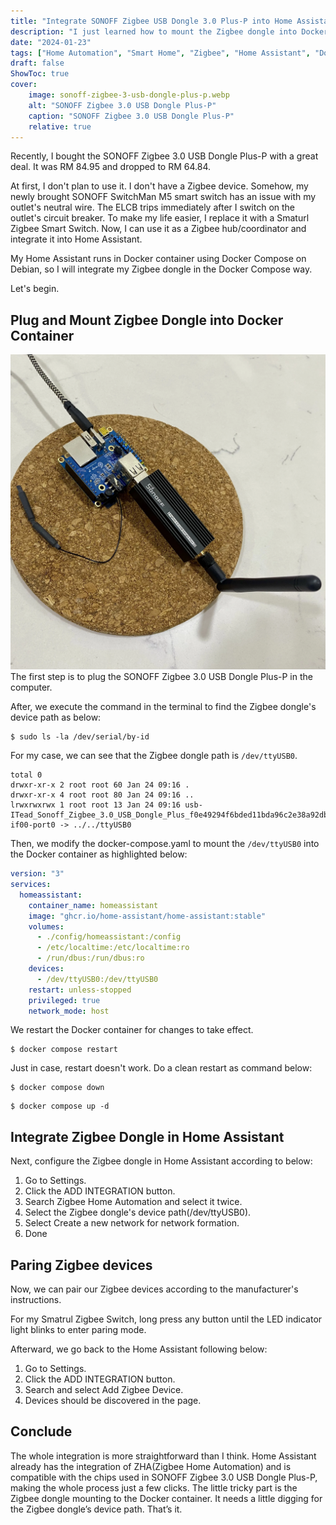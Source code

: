 ```yaml
---
title: "Integrate SONOFF Zigbee USB Dongle 3.0 Plus-P into Home Assistant."
description: "I just learned how to mount the Zigbee dongle into Docker container and integrate it into Home Assistant."
date: "2024-01-23"
tags: ["Home Automation", "Smart Home", "Zigbee", "Home Assistant", "Docker", "Docker Compose"]
draft: false
ShowToc: true
cover:
    image: sonoff-zigbee-3-usb-dongle-plus-p.webp
    alt: "SONOFF Zigbee 3.0 USB Dongle Plus-P"
    caption: "SONOFF Zigbee 3.0 USB Dongle Plus-P"
    relative: true
---
```


Recently, I bought the SONOFF Zigbee 3.0 USB Dongle Plus-P with a great deal. It was RM 84.95 and dropped to RM 64.84. 

At first, I don't plan to use it. I don't have a Zigbee device. Somehow, my newly brought SONOFF SwitchMan M5 smart switch has an issue with my outlet's neutral wire. The ELCB trips immediately after I switch on the outlet's circuit breaker. To make my life easier, I replace it with a Smaturl Zigbee Smart Switch. Now, I can use it as a Zigbee hub/coordinator and integrate it into Home Assistant. 

My Home Assistant runs in Docker container using Docker Compose on Debian, so I will integrate my Zigbee dongle in the Docker Compose way.

Let's begin.

## Plug and Mount Zigbee Dongle into Docker Container

![SONOFF Zigbee 3.0 USB Dongle Plus-P plugged into Orange Pi Zero 3](sonoff-zigbee-3-usb-dongle-plus-p-connected-to-orange-pi-zero-3.webp)
The first step is to plug the SONOFF Zigbee 3.0 USB Dongle Plus-P in the computer.

After, we execute the command in the terminal to find the Zigbee dongle's device path as below: 

```shell
$ sudo ls -la /dev/serial/by-id
```

For my case, we can see that the Zigbee dongle path is `/dev/ttyUSB0`.

```shell {linenos=inline, hl_lines=[4]}
total 0
drwxr-xr-x 2 root root 60 Jan 24 09:16 .
drwxr-xr-x 4 root root 80 Jan 24 09:16 ..
lrwxrwxrwx 1 root root 13 Jan 24 09:16 usb-ITead_Sonoff_Zigbee_3.0_USB_Dongle_Plus_f0e49294f6bded11bda96c2e38a92db5-if00-port0 -> ../../ttyUSB0
```

Then, we modify the docker-compose.yaml to mount the `/dev/ttyUSB0` into the Docker container as highlighted below:

```yaml {linenos=inline,hl_lines=[10,11]}
version: "3"
services:
  homeassistant:
    container_name: homeassistant
    image: "ghcr.io/home-assistant/home-assistant:stable"
    volumes:
      - ./config/homeassistant:/config
      - /etc/localtime:/etc/localtime:ro
      - /run/dbus:/run/dbus:ro
    devices:
      - /dev/ttyUSB0:/dev/ttyUSB0
    restart: unless-stopped
    privileged: true
    network_mode: host
```
We restart the Docker container for changes to take effect.
```shell
$ docker compose restart
```

Just in case, restart doesn't work. Do a clean restart as command below:
```shell
$ docker compose down
```

```shell
$ docker compose up -d
```

## Integrate Zigbee Dongle in Home Assistant

Next, configure the Zigbee dongle in Home Assistant according to below:

1. Go to Settings.
2. Click the ADD INTEGRATION button.
3. Search Zigbee Home Automation and select it twice. 
4. Select the Zigbee dongle's device path(/dev/ttyUSB0).
5. Select Create a new network for network formation.
6. Done

## Paring Zigbee devices
Now, we can pair our Zigbee devices according to the manufacturer's instructions.

For my Smatrul Zigbee Switch, long press any button until the LED indicator light blinks to enter paring mode.

Afterward, we go back to the Home Assistant following below:

1. Go to Settings.
2. Click the ADD INTEGRATION button.
3. Search and select Add Zigbee Device.
4. Devices should be discovered in the page.

## Conclude
The whole integration is more straightforward than I think. Home Assistant already has the integration of ZHA(Zigbee Home Automation) and is compatible with the chips used in SONOFF Zigbee 3.0 USB Dongle Plus-P, making the whole process just a few clicks. The little tricky part is the Zigbee dongle mounting to the Docker container. It needs a little digging for the Zigbee dongle’s device path. That’s it.